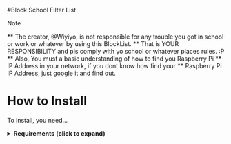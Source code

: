 #Block School Filter List
> [!NOTE]
>** The creator, @Wiyiyo, is not responsible for any trouble you got in school or work or whatever by using this BlockList.
>** That is YOUR RESPONSIBILITY and pls comply with yo school or whatever places rules. :P
>** Also, You must a basic understanding of how to find you Raspberry Pi
>** IP Address in your network, if you dont know how find your
>** Raspberry Pi IP Address, just [google it](https://letmegooglethat.com/?q=how+to+find+your+Raspberry+Pi+IP+Address) and find out.
# How to Install
To install, you need...
<details>
<summary><b>Requirements (click to expand)</b></summary>

* Raspberry Pi
* [Pi-hole](https://pi-hole.net/) installed
* Admin Panel (cuz i dont know how to do it in terminal :P)

<details>

So go to the Admin Panel in your Pi-hole Installation,
go to "Domains on List" button
when you are in Domain On List page, click on the Address Fill-In Box and put in "https://raw.githubusercontent.com/Wiyiyo/Schooladlist/refs/heads/main/BlockFilterList"
On the address bar and click "add blocklist"
then on your Raspberry Pi Terminal
type `pihole -g` or click the text that is highlighted in blue "online"
if you click the online button, press the Update button and you are done!
